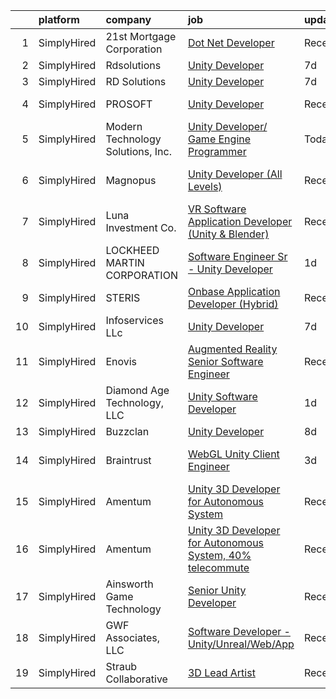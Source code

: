 

|    | platform    | company                           | job                                                                                                                                                                   | update_time   | location          |
|---:|:------------|:----------------------------------|:----------------------------------------------------------------------------------------------------------------------------------------------------------------------|:--------------|:------------------|
|  1 | SimplyHired | 21st Mortgage Corporation         | [Dot Net Developer](https://www.simplyhired.com/job/EGRQAiY53TICJxtUHsDSlq-KP4RKqfRCNocZFTvPJXMjLVDjyUcOEQ?q=unity+developer)                                         | Recently      | Knoxville, TN     |
|  2 | SimplyHired | Rdsolutions                       | [Unity Developer](https://www.simplyhired.com/job/vxaNEbXLuUPelbNKy1IxcY-zDUQ34WPbODX-4CHQIitMcs6XGa7LaQ?q=unity+developer)                                           | 7d            | Remote            |
|  3 | SimplyHired | RD Solutions                      | [Unity Developer](https://www.simplyhired.com/job/lS72nBbaoAu9JvE_RGE7E9KdaknwmXNKsXMm95n2TEMWevuyKy3GTQ?q=unity+developer)                                           | 7d            | Remote            |
|  4 | SimplyHired | PROSOFT                           | [Unity Developer](https://www.simplyhired.com/job/dOehRtImNblIlOTDkx2JXnSWIJNvn-X86TI-mn5Ju3lfw5nkM9K_vg?q=unity+developer)                                           | Recently      | Charleston, SC    |
|  5 | SimplyHired | Modern Technology Solutions, Inc. | [Unity Developer/ Game Engine Programmer](https://www.simplyhired.com/job/JgDm9opqlCv_ExoPdPTsv0P49FDcPatM31TNfrnVegoroTH0FOCdww?q=unity+developer)                   | Today         | Alexandria, VA    |
|  6 | SimplyHired | Magnopus                          | [Unity Developer (All Levels)](https://www.simplyhired.com/job/vPypX05jFCjXy9ymS1tlMhP8Zpx81wwzBDbU2anSTS_WypcGgAQCYg?q=unity+developer)                              | Recently      | Los Angeles, CA   |
|  7 | SimplyHired | Luna Investment Co.               | [VR Software Application Developer (Unity & Blender)](https://www.simplyhired.com/job/gy8HREFul1xocPlS9PtlO2qZaV4gum6HSfUE_ED1zIz-UhEoFwcbSw?q=unity+developer)       | Recently      | Remote            |
|  8 | SimplyHired | LOCKHEED MARTIN CORPORATION       | [Software Engineer Sr - Unity Developer](https://www.simplyhired.com/job/RBhHL_W2Ubjgs3MMqqYUGgS-OJmW-7xxAEeHOznOA-R6xM5C0hl6eA?q=unity+developer)                    | 1d            | King George, VA   |
|  9 | SimplyHired | STERIS                            | [Onbase Application Developer (Hybrid)](https://www.simplyhired.com/job/laLNs9JI-vYp0QFTEekJX2GdhRrONX6_8kEcfo2WV_9FHiwjH8494Q?q=unity+developer)                     | Recently      | Mentor, OH        |
| 10 | SimplyHired | Infoservices LLc                  | [Unity Developer](https://www.simplyhired.com/job/Zacslot1L6ZvpIeMwL1dnfS1LIlw6tfxhOsupBiYF8s8E2APX_OlUA?q=unity+developer)                                           | 7d            | Remote            |
| 11 | SimplyHired | Enovis                            | [Augmented Reality Senior Software Engineer](https://www.simplyhired.com/job/jSpCEzNK2O2X8ssGdkoV6jYbcC3eC0DT_v9uwHfmbEZF4GI-pF7jpw?q=unity+developer)                | Recently      | Austin, TX        |
| 12 | SimplyHired | Diamond Age Technology, LLC       | [Unity Software Developer](https://www.simplyhired.com/job/ZP-94FoUpNbHUG7H6U9CK5_J5OjXkHCdJqcfZLB9HnSvgrNN_gBMtQ?q=unity+developer)                                  | 1d            | Remote            |
| 13 | SimplyHired | Buzzclan                          | [Unity Developer](https://www.simplyhired.com/job/ckRlqrO3ULMaYiz05dHSXk70lr5Sx_fYyfgikT4JSVWiVaDiGpkoww?q=unity+developer)                                           | 8d            | Remote            |
| 14 | SimplyHired | Braintrust                        | [WebGL Unity Client Engineer](https://www.simplyhired.com/job/GbsiXubluxnTr4TnPkp6YIEQcruCUBTcAEaf9_IW9JQqUfN7w9oieA?q=unity+developer)                               | 3d            | San Francisco, CA |
| 15 | SimplyHired | Amentum                           | [Unity 3D Developer for Autonomous System](https://www.simplyhired.com/job/_roDbboeO4KKb7B2sMVkK2gTXrkcPVLVry-vKtzQV3WeunWHrH0qLQ?q=unity+developer)                  | Recently      | Dahlgren, VA      |
| 16 | SimplyHired | Amentum                           | [Unity 3D Developer for Autonomous System, 40% telecommute](https://www.simplyhired.com/job/NSdoKpQQSesU_DOBUPwVwg4-DbnTpuI0acEBZ5mPEHn7SyTMbThh2w?q=unity+developer) | Recently      | Dahlgren, VA      |
| 17 | SimplyHired | Ainsworth Game Technology         | [Senior Unity Developer](https://www.simplyhired.com/job/mvV58esTpGYlC7Dql3F5ZQDbRIKfbR1oDcL4GdDoh02pZaMJZ7T3BQ?q=unity+developer)                                    | Recently      | Las Vegas, NV     |
| 18 | SimplyHired | GWF Associates, LLC               | [Software Developer - Unity/Unreal/Web/App](https://www.simplyhired.com/job/0fzU28VLBIjtlZcX2mJyQYe8tpclvTALxwaHyooxec2GmbaBtEhVOQ?q=unity+developer)                 | Recently      | Eatontown, NJ     |
| 19 | SimplyHired | Straub Collaborative              | [3D Lead Artist](https://www.simplyhired.com/job/oajsZy8wtmR9iP3wMtttISCS7viAvsr0ilPj1czPqU1jsRMzRgquLg?q=unity+developer)                                            | Recently      | Remote            |